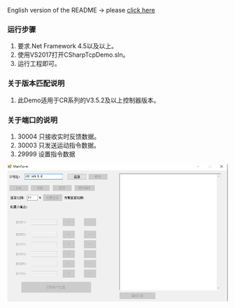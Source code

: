 English version of the README -> please [click here](./README-EN.md)

### 运行步骤
1. 要求.Net Framework 4.5以及以上。
2. 使用VS2017打开CSharpTcpDemo.sln。
3. 运行工程即可。

### 关于版本匹配说明
1. 此Demo适用于CR系列的V3.5.2及以上控制器版本。

### 关于端口的说明
1. 30004 只接收实时反馈数据。
2. 30003 只发送运动指令数据。
3. 29999 设置指令数据

![C#Demo](./image.png)
